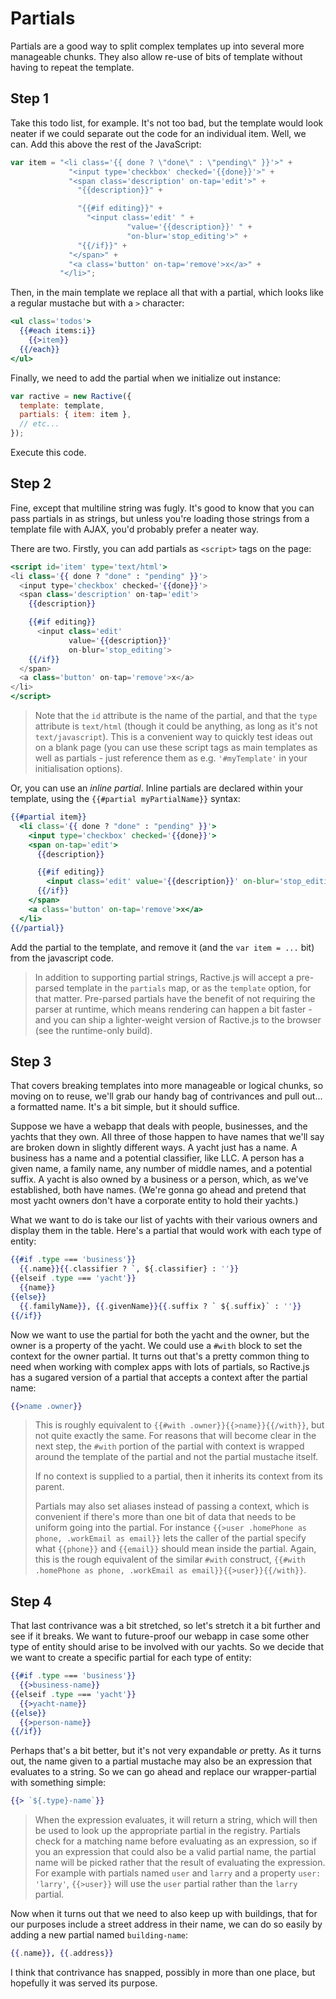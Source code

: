# Partials

Partials are a good way to split complex templates up into several more manageable chunks. They also allow re-use of bits of template without having to repeat the template.

## Step 1

Take this todo list, for example. It's not too bad, but the template would look neater if we could separate out the code for an individual item. Well, we can. Add this above the rest of the JavaScript:

```js
var item = "<li class='{{ done ? \"done\" : \"pending\" }}'>" +
             "<input type='checkbox' checked='{{done}}'>" +
             "<span class='description' on-tap='edit'>" +
               "{{description}}" +

               "{{#if editing}}" +
                 "<input class='edit' " +
                          "value='{{description}}' " +
                          "on-blur='stop_editing'>" +
               "{{/if}}" +
             "</span>" +
             "<a class='button' on-tap='remove'>x</a>" +
           "</li>";
```

Then, in the main template we replace all that with a partial, which looks like a regular mustache but with a `>` character:

```handlebars
<ul class='todos'>
  {{#each items:i}}
    {{>item}}
  {{/each}}
</ul>
```

Finally, we need to add the partial when we initialize out instance:

```js
var ractive = new Ractive({
  template: template,
  partials: { item: item },
  // etc...
});
```

Execute this code.

## Step 2

Fine, except that multiline string was fugly. It's good to know that you can pass partials in as strings, but unless you're loading those strings from a template file with AJAX, you'd probably prefer a neater way.

There are two. Firstly, you can add partials as `<script>` tags on the page:

```handlebars
<script id='item' type='text/html'>
<li class='{{ done ? "done" : "pending" }}'>
  <input type='checkbox' checked='{{done}}'>
  <span class='description' on-tap='edit'>
    {{description}}

    {{#if editing}}
      <input class='edit'
             value='{{description}}'
             on-blur='stop_editing'>
    {{/if}}
  </span>
  <a class='button' on-tap='remove'>x</a>
</li>
</script>
```

> Note that the `id` attribute is the name of the partial, and that the `type` attribute is `text/html` (though it could be anything, as long as it's not `text/javascript`). This is a convenient way to quickly test ideas out on a blank page (you can use these script tags as main templates as well as partials - just reference them as e.g. `'#myTemplate'` in your initialisation options).

Or, you can use an _inline partial_. Inline partials are declared within your template, using the `{{#partial myPartialName}}` syntax:

```handlebars
{{#partial item}}
  <li class='{{ done ? "done" : "pending" }}'>
    <input type='checkbox' checked='{{done}}'>
    <span on-tap='edit'>
      {{description}}

      {{#if editing}}
        <input class='edit' value='{{description}}' on-blur='stop_editing'>
      {{/if}}
    </span>
    <a class='button' on-tap='remove'>x</a>
  </li>
{{/partial}}
```

Add the partial to the template, and remove it (and the `var item = ...` bit) from the javascript code.

> In addition to supporting partial strings, Ractive.js will accept a pre-parsed template in the `partials` map, or as the `template` option, for that matter. Pre-parsed partials have the benefit of not requiring the parser at runtime, which means rendering can happen a bit faster - and you can ship a lighter-weight version of Ractive.js to the browser (see the runtime-only build).

## Step 3

That covers breaking templates into more manageable or logical chunks, so moving on to reuse, we'll grab our handy bag of contrivances and pull out... a formatted name. It's a bit simple, but it should suffice.

Suppose we have a webapp that deals with people, businesses, and the yachts that they own. All three of those happen to have names that we'll say are broken down in slightly different ways. A yacht just has a name. A business has a name and a potential classifier, like LLC. A person has a given name, a family name, any number of middle names, and a potential suffix. A yacht is also owned by a business or a person, which, as we've established, both have names. (We're gonna go ahead and pretend that most yacht owners don't have a corporate entity to hold their yachts.)

What we want to do is take our list of yachts with their various owners and display them in the table. Here's a partial that would work with each type of entity:

```handlebars
{{#if .type === 'business'}}
  {{.name}}{{.classifier ? `, ${.classifier} : ''}}
{{elseif .type === 'yacht'}}
  {{name}}
{{else}}
  {{.familyName}}, {{.givenName}}{{.suffix ? ` ${.suffix}` : ''}}
{{/if}}
```

Now we want to use the partial for both the yacht and the owner, but the owner is a property of the yacht. We could use a `#with` block to set the context for the owner partial. It turns out that's a pretty common thing to need when working with complex apps with lots of partials, so Ractive.js has a sugared version of a partial that accepts a context after the partial name:

```handlebars
{{>name .owner}}
```

> This is roughly equivalent to `{{#with .owner}}{{>name}}{{/with}}`, but not quite exactly the same. For reasons that will become clear in the next step, the `#with` portion of the partial with context is wrapped around the template of the partial and not the partial mustache itself.
>
> If no context is supplied to a partial, then it inherits its context from its parent.
>
> Partials may also set aliases instead of passing a context, which is convenient if there's more than one bit of data that needs to be uniform going into the partial. For instance `{{>user .homePhone as phone, .workEmail as email}}` lets the caller of the partial specify what `{{phone}}` and `{{email}}` should mean inside the partial. Again, this is the rough equivalent of the similar `#with` construct, `{{#with .homePhone as phone, .workEmail as email}}{{>user}}{{/with}}`.

## Step 4

That last contrivance was a bit stretched, so let's stretch it a bit further and see if it breaks. We want to future-proof our webapp in case some other type of entity should arise to be involved with our yachts. So we decide that we want to create a specific partial for each type of entity:

```handlebars
{{#if .type === 'business'}}
  {{>business-name}}
{{elseif .type === 'yacht'}}
  {{>yacht-name}}
{{else}}
  {{>person-name}}
{{/if}}
```

Perhaps that's a bit better, but it's not very expandable _or_ pretty. As it turns out, the name given to a partial mustache may also be an expression that evaluates to a string. So we can go ahead and replace our wrapper-partial with something simple:

```handlebars
{{> `${.type}-name`}}
```

> When the expression evaluates, it will return a string, which will then be used to look up the appropriate partial in the registry. Partials check for a matching name before evaluating as an expression, so if you an expression that could also be a valid partial name, the partial name will be picked rather that the result of evaluating the expression. For example with partials named `user` and `larry` and a property `user: 'larry'`, `{{>user}}` will use the `user` partial rather than the `larry` partial.

Now when it turns out that we need to also keep up with buildings, that for our purposes include a street address in their name, we can do so easily by adding a new partial named `building-name`:

```handlebars
{{.name}}, {{.address}}
```

I think that contrivance has snapped, possibly in more than one place, but hopefully it was served its purpose.
